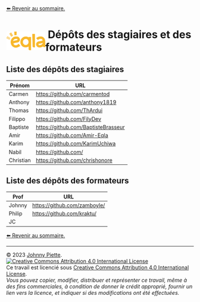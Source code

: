 [:arrow_left: Revenir au sommaire.](./README.md#sommaire)

<h1 id="Depots" style="display: flex; align-items: center; justify-content: center;">
    <img src="/media/eqla.png" style="height:50px" alt="Logo d'Eqla">
    &nbsp;Dépôts des stagiaires et des formateurs
</h1>

## Liste des dépôts des stagiaires
| Prénom      | URL                                  |
|----------|--------------------------------------|
| Carmen   | https://github.com/carmentod         |
| Anthony  | https://github.com/anthony1819       |
| Thomas   | https://github.com/ThArdui           |
| Filippo  | https://github.com/FilyDev           |
| Baptiste | https://github.com/BaptisteBrasseur   |
| Amir     | https://github.com/Amir-Eqla         |
| Karim    | https://github.com/KarimUchiwa                  |
| Nabil    | https://github.com/                  |
| Christian| https://github.com/chrishonore       |


## Liste des dépôts des formateurs
| Prof     | URL                                  |
|----------|--------------------------------------|
| Johnny   | https://github.com/zamboyle/         |
| Philip   | https://github.com/kraktu/           |
| JC       |          |


[:arrow_left: Revenir au sommaire.](./README.md#sommaire)

---
&copy; 2023 [Johnny Piette](https://github.com/ZamBoyle).  
[![Creative Commons Attribution 4.0 International License](https://i.creativecommons.org/l/by/4.0/88x31.png)](https://creativecommons.org/licenses/by/4.0/)  
Ce travail est licencié sous [Creative Commons Attribution 4.0 International License](https://creativecommons.org/licenses/by/4.0/).   
_Vous pouvez copier, modifier, distribuer et représenter ce travail, même à des fins commerciales, à condition de donner le crédit approprié, fournir un lien vers la licence, et indiquer si des modifications ont été effectuées._